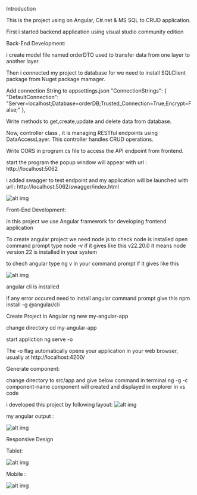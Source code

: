 Introduction

This is the project using on Angular, C#.net & MS SQL to CRUD application.

First i started backend application using visual studio community edition 

Back-End Development:

i create model file named orderDTO used to transfer data from one layer
to another layer.

Then i connected my project to database for we need to install SQLClient
package from Nuget package mamager.

Add connection String to appsettings.json
"ConnectionStrings": {
    "DefaultConnection": "Server=localhost;Database=orderDB;Trusted_Connection=True;Encrypt=False;"
},

Write methods to get,create,update and delete data from database.

Now, controller class , it is managing RESTful endpoints using
DataAccessLayer. This controller handles CRUD operations.

Write CORS in program.cs file to access the API endpoint from frontend.

start the program the popup window will appear with url : http://localhost:5062

i added swagger to test endpoint and my application will be launched with
url : http://localhost:5062/swagger/index.html

![alt img](image-1.png)

Front-End Development:

in this project we use Angular framework for developing frontend application

To create angular project
we need node.js 
to check node is installed open command prompt type node -v
if it gives like this v22.20.0 
it means node version 22 is installed in your system

to chech angular type ng v in your command prompt
if it gives like this 

![alt img](<Screenshot (11).png>)

angular cli is installed 

if any error occured
need to install angular
command prompt give this 
npm install -g @angular/cli

Create Project in Angular
ng new my-angular-app

change directory
cd my-angular-app

start appliction
ng serve -o

The -o flag automatically opens your application in your web browser, usually at http://localhost:4200/

Generate component:

change directory to src/app and give below command in terminal
ng -g -c component-name
component will created and displayed in explorer in vs code

i developed this project by following layout:
![alt img](Screenshot_31-10-2025_121212_onedrive.live.com.jpeg)

my angular output :

![alt img](screenshot-1761895022940.png)

Responsive Design 

Tablet:

![alt img](image-2.png)

Mobile :

![alt img](image-3.png)